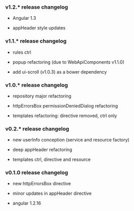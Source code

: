 ### v1.2.* release changelog

* Angular 1.3

* appHeader style updates

### v1.1.* release changelog

* rules ctrl

* popup refactoring (due to WebApiComponents v1.1.0)

* add ui-scroll (v1.0.3) as a bower dependency

### v1.0.* release changelog

* repository major refactoring

* httpErrorsBox permissionDeniedDialog refactoring

* templates refactoring: directive removed, ctrl only


### v0.2.* release changelog

* new userInfo conception (service and resource factory)

* deep appHeader refactoring

* templates ctrl, directive and resource


### v0.1.0 release changelog

* new httpErrorsBox directive

* minor updates in appHeader directive

* angular 1.2.16